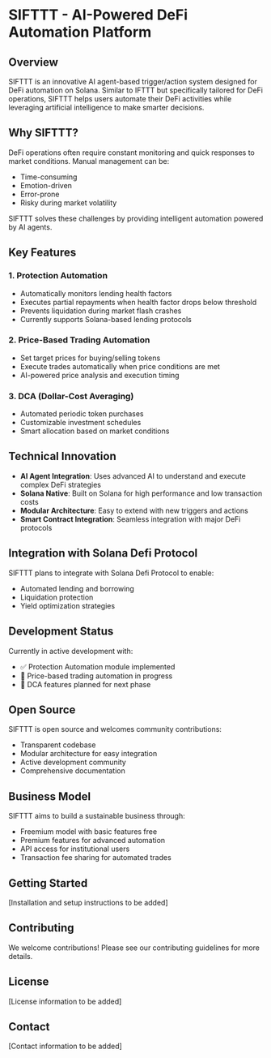# SIFTTT - AI-Powered DeFi Automation Platform

## Overview

SIFTTT is an innovative AI agent-based trigger/action system designed for DeFi automation on Solana. Similar to IFTTT but specifically tailored for DeFi operations, SIFTTT helps users automate their DeFi activities while leveraging artificial intelligence to make smarter decisions.

## Why SIFTTT?

DeFi operations often require constant monitoring and quick responses to market conditions. Manual management can be:
- Time-consuming
- Emotion-driven
- Error-prone
- Risky during market volatility

SIFTTT solves these challenges by providing intelligent automation powered by AI agents.

## Key Features

### 1. Protection Automation
- Automatically monitors lending health factors
- Executes partial repayments when health factor drops below threshold
- Prevents liquidation during market flash crashes
- Currently supports Solana-based lending protocols

### 2. Price-Based Trading Automation
- Set target prices for buying/selling tokens
- Execute trades automatically when price conditions are met
- AI-powered price analysis and execution timing

### 3. DCA (Dollar-Cost Averaging)
- Automated periodic token purchases
- Customizable investment schedules
- Smart allocation based on market conditions

## Technical Innovation

- **AI Agent Integration**: Uses advanced AI to understand and execute complex DeFi strategies
- **Solana Native**: Built on Solana for high performance and low transaction costs
- **Modular Architecture**: Easy to extend with new triggers and actions
- **Smart Contract Integration**: Seamless integration with major DeFi protocols

## Integration with Solana Defi Protocol

SIFTTT plans to integrate with Solana Defi Protocol to enable:
- Automated lending and borrowing
- Liquidation protection
- Yield optimization strategies

## Development Status

Currently in active development with:
- ✅ Protection Automation module implemented
- 🔄 Price-based trading automation in progress
- 📅 DCA features planned for next phase

## Open Source

SIFTTT is open source and welcomes community contributions:
- Transparent codebase
- Modular architecture for easy integration
- Active development community
- Comprehensive documentation

## Business Model

SIFTTT aims to build a sustainable business through:
- Freemium model with basic features free
- Premium features for advanced automation
- API access for institutional users
- Transaction fee sharing for automated trades

## Getting Started

[Installation and setup instructions to be added]

## Contributing

We welcome contributions! Please see our contributing guidelines for more details.

## License

[License information to be added]

## Contact

[Contact information to be added]
